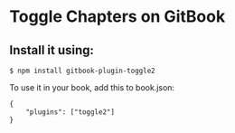 # Toggle Chapters on GitBook

## Install it using:

```$ npm install gitbook-plugin-toggle2```

To use it in your book, add this to book.json:
```
{
    "plugins": ["toggle2"]
}
```
